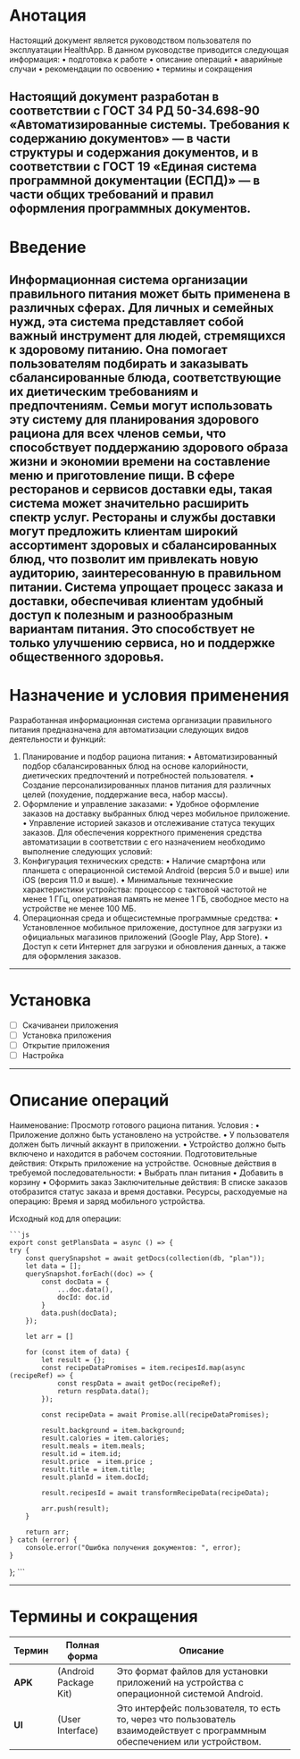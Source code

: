 # Анотация
Настоящий документ является руководством пользователя по эксплуатации HealthApp.
В данном руководстве приводится следующая информация:
• подготовка к работе
• описание операций
• аварийные случаи
• рекомендации по освоению
• термины и сокращения

Настоящий документ разработан в соответствии с ГОСТ 34 РД 50-34.698-90 «Автоматизированные системы. Требования к содержанию документов» — в части структуры и содержания документов, и в соответствии с ГОСТ 19 «Единая система программной документации (ЕСПД)» — в части общих требований и правил оформления программных документов.
------------------------------------------------------------------------------------------
# Введение
Информационная система организации правильного питания может быть применена в различных сферах.
Для личных и семейных нужд, эта система представляет собой важный инструмент для людей, стремящихся к здоровому питанию. Она помогает пользователям подбирать и заказывать сбалансированные блюда, соответствующие их диетическим требованиям и предпочтениям. Семьи могут использовать эту систему для планирования здорового рациона для всех членов семьи, что способствует поддержанию здорового образа жизни и экономии времени на составление меню и приготовление пищи.
В сфере ресторанов и сервисов доставки еды, такая система может значительно расширить спектр услуг. Рестораны и службы доставки могут предложить клиентам широкий ассортимент здоровых и сбалансированных блюд, что позволит им привлекать новую аудиторию, заинтересованную в правильном питании. Система упрощает процесс заказа и доставки, обеспечивая клиентам удобный доступ к полезным и разнообразным вариантам питания. Это способствует не только улучшению сервиса, но и поддержке общественного здоровья.
------------------------------------------------------------------------------------------
# Назначение и условия применения 
Разработанная информационная система организации правильного питания предназначена для автоматизации следующих видов деятельности и функций:
1. Планирование и подбор рациона питания:
  • Автоматизированный подбор сбалансированных блюд на основе калорийности, диетических предпочтений и потребностей пользователя.
  • Создание персонализированных планов питания для различных целей (похудение, поддержание веса, набор массы).
2. Оформление и управление заказами:
  • Удобное оформление заказов на доставку выбранных блюд через мобильное приложение.
  • Управление историей заказов и отслеживание статуса текущих заказов.
Для обеспечения корректного применения средства автоматизации в соответствии с его назначением необходимо выполнение следующих условий:
1. Конфигурация технических средств:
  • Наличие смартфона или планшета с операционной системой Android (версия 5.0 и выше) или iOS (версия 11.0 и выше).
  • Минимальные технические характеристики устройства: процессор с тактовой частотой не менее 1 ГГц, оперативная память не менее 1 ГБ, свободное место на устройстве не менее 100 МБ.
2. Операционная среда и общесистемные программные средства:
  • Установленное мобильное приложение, доступное для загрузки из официальных магазинов приложений (Google Play, App Store).
  • Доступ к сети Интернет для загрузки и обновления данных, а также для оформления заказов.
------------------------------------------------------------------------------------------
# Установка
- [ ] Скачиванеи приложения
- [ ] Установка приложения
- [ ] Открытие приложения
- [ ] Настройка
------------------------------------------------------------------------------------------
# Описание операций
Наименование: Просмотр готового рациона питания.
Условия :
  • Приложение должно быть установлено на устройстве. 
  • У пользователя должен быть личный аккаунт в приложении.
  • Устройство должно быть включено и находится в рабочем состоянии.
Подготовительные действия: Открыть приложение на устройстве.
Основные действия в требуемой последовательности:
  • Выбрать план питания
  • Добавить в корзину 
  • Оформить заказ
Заключительные действия: В списке заказов отобразится статус заказа и время доставки.
Ресурсы, расходуемые на операцию: Время и заряд мобильного устройства.

Исходный код для операции: 

    ```js
    export const getPlansData = async () => {
    try {
        const querySnapshot = await getDocs(collection(db, "plan"));
        let data = [];
        querySnapshot.forEach((doc) => {
            const docData = {
                ...doc.data(),
                docId: doc.id
            }
            data.push(docData);
        });

        let arr = []

        for (const item of data) {
            let result = {};
            const recipeDataPromises = item.recipesId.map(async (recipeRef) => {
                const respData = await getDoc(recipeRef);
                return respData.data();
            });

            const recipeData = await Promise.all(recipeDataPromises);

            result.background = item.background;
            result.calories = item.calories;
            result.meals = item.meals;
            result.id = item.id;
            result.price  = item.price ;
            result.title = item.title;
            result.planId = item.docId;

            result.recipesId = await transformRecipeData(recipeData);

            arr.push(result);
        }

        return arr;
    } catch (error) {
        console.error("Ошибка получения документов: ", error);
    }
}; ```

------------------------------------------------------------------------------------------
# Термины и сокращения
| **Термин** | **Полная форма** | **Описание** |
| ---------- | ---------------- | ------------ |
| **APK**    | (Android Package Kit) | Это формат файлов для установки приложений на устройства с операционной системой Android. |
| **UI**     | (User Interface) | Это интерфейс пользователя, то есть то, через что пользователь взаимодействует с программным обеспечением или устройством. |
